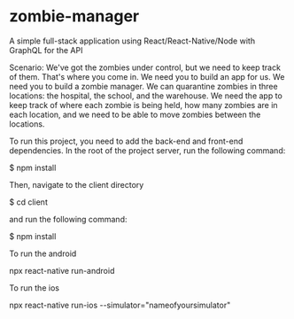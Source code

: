 # zombie-manager
A simple full-stack application using React/React-Native/Node with GraphQL for the API 

Scenario:
We've got the zombies under control, but we need to keep track of them. That's where you come in. We need you to build an app for us. We need you to build a zombie manager. We can quarantine zombies in three locations: the hospital, the school, and the warehouse. We need the app to keep track of where each zombie is being held, how many zombies are in each location, and we need to be able to move zombies between the locations.


To run this project, you need to add the back-end and front-end dependencies. In the root of the project server, run the following command:

$ npm install

Then, navigate to the client directory

$ cd client

and run the following command:

$ npm install

To run the android

npx react-native run-android

To run the ios

npx react-native run-ios --simulator="nameofyoursimulator"
